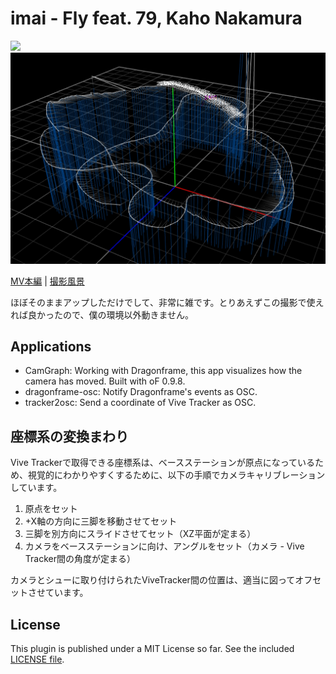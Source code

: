 # imai - Fly feat. 79, Kaho Nakamura

![](./thumbs/camgraph.png)
![](./thumbs/fly_camgraph_2h2.jpg)

[MV本編](https://www.youtube.com/watch?v=iQi3aMQXip8) | [撮影風景](https://www.youtube.com/watch?v=dXoeCv-BxJw)

ほぼそのままアップしただけでして、非常に雑です。とりあえずこの撮影で使えれば良かったので、僕の環境以外動きません。

## Applications

 - CamGraph: Working with Dragonframe, this app visualizes how the camera has moved. Built with oF 0.9.8.
 - dragonframe-osc: Notify Dragonframe's events as OSC.
 - tracker2osc: Send a coordinate of Vive Tracker as OSC.

## 座標系の変換まわり

Vive Trackerで取得できる座標系は、ベースステーションが原点になっているため、視覚的にわかりやすくするために、以下の手順でカメラキャリブレーションしています。

1. 原点をセット
2. +X軸の方向に三脚を移動させてセット
3. 三脚を別方向にスライドさせてセット（XZ平面が定まる）
4. カメラをベースステーションに向け、アングルをセット（カメラ - Vive Tracker間の角度が定まる）

カメラとシューに取り付けられたViveTracker間の位置は、適当に図ってオフセットさせています。

## License

This plugin is published under a MIT License so far. See the included [LICENSE file](./LICENSE).
